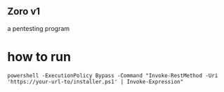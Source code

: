 ## Zoro v1
a pentesting program

# how to run
```powershell -ExecutionPolicy Bypass -Command "Invoke-RestMethod -Uri 'https://your-url-to/installer.ps1' | Invoke-Expression"```
